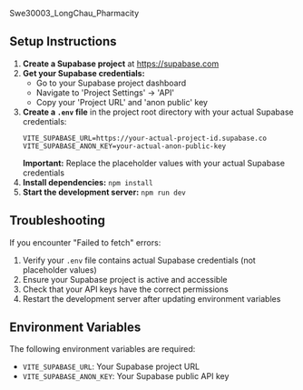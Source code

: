 Swe30003_LongChau_Pharmacity

## Setup Instructions

1. **Create a Supabase project** at https://supabase.com
2. **Get your Supabase credentials:**
   - Go to your Supabase project dashboard
   - Navigate to 'Project Settings' -> 'API'
   - Copy your 'Project URL' and 'anon public' key
3. **Create a `.env` file** in the project root directory with your actual Supabase credentials:
   ```
   VITE_SUPABASE_URL=https://your-actual-project-id.supabase.co
   VITE_SUPABASE_ANON_KEY=your-actual-anon-public-key
   ```
   **Important:** Replace the placeholder values with your actual Supabase credentials
4. **Install dependencies:** `npm install`
5. **Start the development server:** `npm run dev`

## Troubleshooting

If you encounter "Failed to fetch" errors:
1. Verify your `.env` file contains actual Supabase credentials (not placeholder values)
2. Ensure your Supabase project is active and accessible
3. Check that your API keys have the correct permissions
4. Restart the development server after updating environment variables

## Environment Variables

The following environment variables are required:
- `VITE_SUPABASE_URL`: Your Supabase project URL
- `VITE_SUPABASE_ANON_KEY`: Your Supabase public API key
